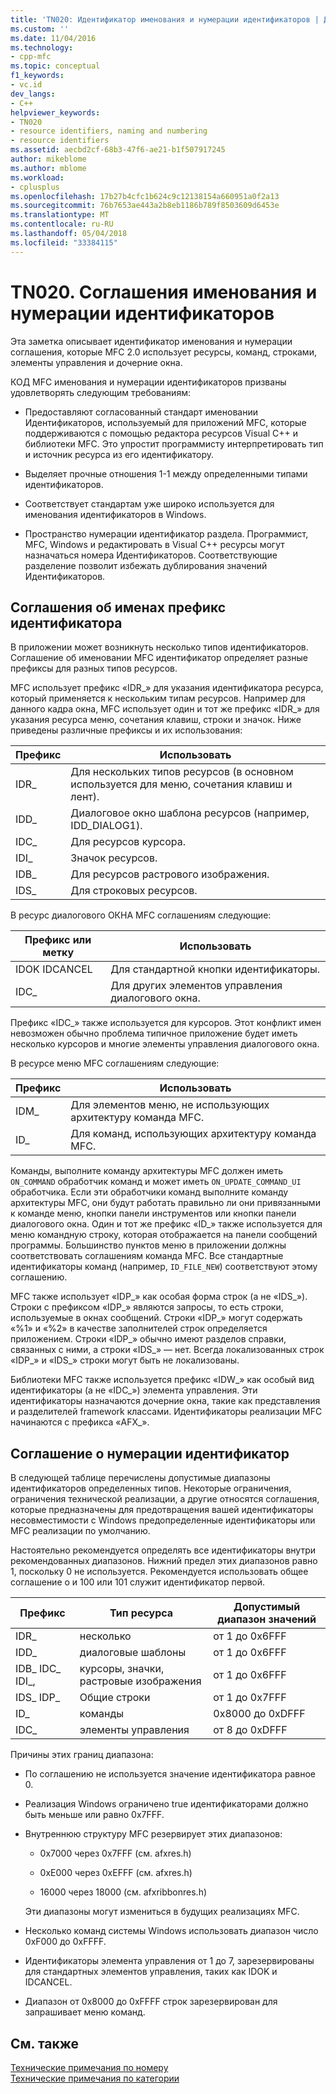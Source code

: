 ```yaml
---
title: 'TN020: Идентификатор именования и нумерации идентификаторов | Документы Microsoft'
ms.custom: ''
ms.date: 11/04/2016
ms.technology:
- cpp-mfc
ms.topic: conceptual
f1_keywords:
- vc.id
dev_langs:
- C++
helpviewer_keywords:
- TN020
- resource identifiers, naming and numbering
- resource identifiers
ms.assetid: aecbd2cf-68b3-47f6-ae21-b1f507917245
author: mikeblome
ms.author: mblome
ms.workload:
- cplusplus
ms.openlocfilehash: 17b27b4cfc1b624c9c12138154a660951a0f2a13
ms.sourcegitcommit: 76b7653ae443a2b8eb1186b789f8503609d6453e
ms.translationtype: MT
ms.contentlocale: ru-RU
ms.lasthandoff: 05/04/2018
ms.locfileid: "33384115"
---
```

# <a name="tn020-id-naming-and-numbering-conventions"></a>TN020. Соглашения именования и нумерации идентификаторов
Эта заметка описывает идентификатор именования и нумерации соглашения, которые MFC 2.0 использует ресурсы, команд, строками, элементы управления и дочерние окна.  
  
 КОД MFC именования и нумерации идентификаторов призваны удовлетворять следующим требованиям:  
  
-   Предоставляют согласованный стандарт именовании Идентификаторов, используемый для приложений MFC, которые поддерживаются с помощью редактора ресурсов Visual C++ и библиотеки MFC. Это упростит программисту интерпретировать тип и источник ресурса из его идентификатору.  
  
-   Выделяет прочные отношения 1-1 между определенными типами идентификаторов.  
  
-   Соответствует стандартам уже широко используется для именования идентификаторов в Windows.  
  
-   Пространство нумерации идентификатор раздела. Программист, MFC, Windows и редактировать в Visual C++ ресурсы могут назначаться номера Идентификаторов. Соответствующие разделение позволит избежать дублирования значений Идентификаторов.  
  
## <a name="the-id-prefix-naming-convention"></a>Соглашения об именах префикс идентификатора  
 В приложении может возникнуть несколько типов идентификаторов. Соглашение об именовании MFC идентификатор определяет разные префиксы для разных типов ресурсов.  
  
 MFC использует префикс «IDR_» для указания идентификатора ресурса, который применяется к нескольким типам ресурсов. Например для данного кадра окна, MFC использует один и тот же префикс «IDR_» для указания ресурса меню, сочетания клавиш, строки и значок. Ниже приведены различные префиксы и их использования:  
  
|Префикс|Использовать|  
|------------|---------|  
|IDR_|Для нескольких типов ресурсов (в основном используется для меню, сочетания клавиш и лент).|  
|IDD_|Диалоговое окно шаблона ресурсов (например, IDD_DIALOG1).|  
|IDC_|Для ресурсов курсора.|  
|IDI_|Значок ресурсов.|  
|IDB_|Для ресурсов растрового изображения.|  
|IDS_|Для строковых ресурсов.|  
  
 В ресурс диалогового ОКНА MFC соглашениям следующие:  
  
|Префикс или метку|Использовать|  
|---------------------|---------|  
|IDOK IDCANCEL|Для стандартной кнопки идентификаторы.|  
|IDC_|Для других элементов управления диалогового окна.|  
  
 Префикс «IDC_» также используется для курсоров. Этот конфликт имен невозможен обычно проблема типичное приложение будет иметь несколько курсоров и многие элементы управления диалогового окна.  
  
 В ресурсе меню MFC соглашениям следующие:  
  
|Префикс|Использовать|  
|------------|---------|  
|IDM_|Для элементов меню, не использующих архитектуру команда MFC.|  
|ID_|Для команд, использующих архитектуру команда MFC.|  
  
 Команды, выполните команду архитектуры MFC должен иметь `ON_COMMAND` обработчик команд и может иметь `ON_UPDATE_COMMAND_UI` обработчика. Если эти обработчики команд выполните команду архитектуры MFC, они будут работать правильно ли они привязанными к команде меню, кнопки панели инструментов или кнопки панели диалогового окна. Один и тот же префикс «ID_» также используется для меню командную строку, которая отображается на панели сообщений программы. Большинство пунктов меню в приложении должны соответствовать соглашениям команда MFC. Все стандартные идентификаторы команд (например, `ID_FILE_NEW`) соответствуют этому соглашению.  
  
 MFC также использует «IDP_» как особая форма строк (а не «IDS_»). Строки с префиксом «IDP_» являются запросы, то есть строки, используемые в окнах сообщений. Строки «IDP_» могут содержать «%1» и «%2» в качестве заполнителей строк определяется приложением. Строки «IDP_» обычно имеют разделов справки, связанных с ними, а строки «IDS_» — нет. Всегда локализованных строк «IDP_» и «IDS_» строки могут быть не локализованы.  
  
 Библиотеки MFC также используется префикс «IDW_» как особый вид идентификаторы (а не «IDC_») элемента управления. Эти идентификаторы назначаются дочерние окна, такие как представления и разделителей framework классами. Идентификаторы реализации MFC начинаются с префикса «AFX_».  
  
## <a name="the-id-numbering-convention"></a>Соглашение о нумерации идентификатор  
 В следующей таблице перечислены допустимые диапазоны идентификаторов определенных типов. Некоторые ограничения, ограничения технической реализации, а другие относятся соглашения, которые предназначены для предотвращения вашей идентификаторы несовместимости с Windows предопределенные идентификаторы или MFC реализации по умолчанию.  
  
 Настоятельно рекомендуется определять все идентификаторы внутри рекомендованных диапазонов. Нижний предел этих диапазонов равно 1, поскольку 0 не используется. Рекомендуется использовать общее соглашение о и 100 или 101 служит идентификатор первой.  
  
|Префикс|Тип ресурса|Допустимый диапазон значений|  
|------------|-------------------|-----------------|  
|IDR_|несколько|от 1 до 0x6FFF|  
|IDD_|диалоговые шаблоны|от 1 до 0x6FFF|  
|IDB_ IDC_ IDI_,|курсоры, значки, растровые изображения|от 1 до 0x6FFF|  
|IDS_ IDP_|Общие строки|от 1 до 0x7FFF|  
|ID_|команды|0x8000 до 0xDFFF|  
|IDC_|элементы управления|от 8 до 0xDFFF|  
  
 Причины этих границ диапазона:  
  
-   По соглашению не используется значение идентификатора равное 0.  
  
-   Реализация Windows ограничено true идентификаторами должно быть меньше или равно 0x7FFF.  
  
-   Внутреннюю структуру MFC резервирует этих диапазонов:  
  
    -   0x7000 через 0x7FFF (см. afxres.h)  
  
    -   0xE000 через 0xEFFF (см. afxres.h)  
  
    -   16000 через 18000 (см. afxribbonres.h)  
  
     Эти диапазоны могут измениться в будущих реализациях MFC.  
  
-   Несколько команд системы Windows использовать диапазон число 0xF000 до 0xFFFF.  
  
-   Идентификаторы элемента управления от 1 до 7, зарезервированы для стандартных элементов управления, таких как IDOK и IDCANCEL.  
  
-   Диапазон от 0x8000 до 0xFFFF строк зарезервирован для запрашивает меню команд.  
  
## <a name="see-also"></a>См. также  
 [Технические примечания по номеру](../mfc/technical-notes-by-number.md)   
 [Технические примечания по категории](../mfc/technical-notes-by-category.md)

